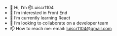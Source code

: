 - 👋 Hi, I’m @Luiscr1104
- 👀 I’m interested in Front End
- 🌱 I’m currently learning React
- 💞️ I’m looking to collaborate on a developer team
- 📫 How to reach me: email: luiscr1104@gmail.com

<!---
Luiscr1104/Luiscr1104 is a ✨ special ✨ repository because its `README.md` (this file) appears on your GitHub profile.
You can click the Preview link to take a look at your changes.
--->
